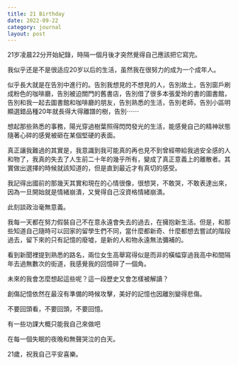 ```yaml
---
title: 21 Birthday
date: 2022-09-22
category: journal
layout: post
---
```


21岁凌晨22分开始紀錄，時隔一個月後才突然覺得自己應該把它寫完。

我似乎还是不是很适应20岁以后的生活，虽然我在很努力的成为一个成年人。

似乎長大就是在告別中進行的。告別我想見的不想見的人，告別故土，告別窗戶刷成粉色的咖啡廳，告別被迫關門的舊書店，告別借了很多本張愛玲的書的圖書館，告別和我一起去圖書館和咖啡廳的朋友，告別熟悉的生活，告別老師，告別小區明顯選錯品種20年就長得大得離譜的樹，告別⋯⋯

想起那些熟悉的事務，陽光穿過樹葉照得閃閃發光的生活，能感覺自己的精神狀態隨著心碎的感覺被砸在某個堅硬的表面。

真正讓我難過的其實是，我意識到我可能真的再也見不到曾經帶給我過安全感的人和物了，我真的失去了人生前二十年的幾乎所有，變成了真正意義上的離散者。其實做出選擇的時候就該知道的，但是直到最近才有真切的感受。

我記得出國前的那幾天其實和現在的心情很像，很想哭，不敢哭，不敢表達出來，因為一旦開始就是情緒崩潰，又覺得自己沒資格情緒崩潰。

此刻談政治毫無意義。

我每一天都在努力假裝自己不在意永遠會失去的過去，在擁抱新生活。但是，和那些知道自己隨時可以回家的留學生們不同，當什麼都新奇、什麼都想去嘗試的階段過去，留下來的只有記憶的廢墟，是新的人和物永遠無法彌補的。

看到新聞裡提到熟悉的路名，兩位女生高舉寫得似是而非的橫幅穿過我高中和間隔年去過無數次的街道，我感覺我的回憶碎了一個角。

未來的我會怎麼想起這些呢？這一段歷史又會怎樣被解讀？

創傷記憶依然在最沒有準備的時候攻擊，美好的記憶也因離別變得悲傷。

不要回頭看，不要回頭，不要回憶。

有一些功課大概只能我自己來做吧

在每一個失眠的夜晚和無聲哭泣的白天。

21歲，祝我自己平安喜樂。